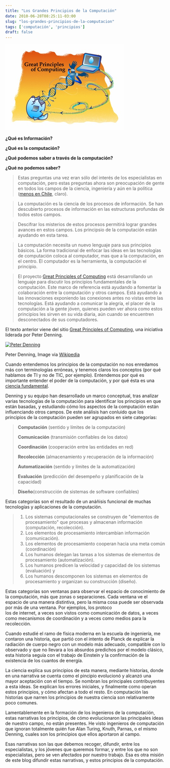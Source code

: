 ```yaml
---
title: "Los Grandes Principios de la Computación"
date: 2010-06-28T08:25:11-03:00
slug: "los-grandes-principios-de-la-computacion"
tags: ['computación', 'principios']
draft: false
---
```

 
![GP\_graphic.jpg](GP_graphic.jpg)

**¿Qué es Información?**

**¿Qué es la computación?**

**¿Qué podemos saber a través de la computación?**

**¿Qué no podemos saber?**

> Estas preguntas una vez eran sólo del interés de los especialistas en
> computación, pero estas preguntas ahora son preocupación de gente en
> todos los campos de la ciencia, ingeniería y aún en la política
> ([menos en
> Chile](http://www.alejandrobarros.com/content/view/849049/La-modernizacion-del-Estado-sigue-con-una-pata-coja.html#content-top),
> claro).

> La computación es la ciencia de los procesos de información. Se han
> descubierto procesos de información en las estructuras profundas de
> todos estos campos.

> Descifrar los misterios de estos procesos permitirá lograr grandes
> avances en estos campos. Los principsio de la computación están
> ayudando en esta tarea.

> La computación necesita un nuevo lenguaje para sus principios básicos.
> La forma tradicional de enfocar las ideas en las tecnologías de
> computación coloca al computador, mas que a la computación, en el
> centro. El computador es la herramienta, la computación el principio.

> El proyecto [Great Principles of
> Computing](http://cs.gmu.edu/cne/pjd/GP/GP-site/welcome.html) está
> desarrollando un lenguaje para discutir los principios fundamentales
> de la computación. Este marco de referencia está ayudando a fomentar
> la colaboración entre la computación y otros campos. Está ayudando a
> las innovaciones exponiendo las conexiones antes no vistas entre las
> tecnologías. Está ayudando a comunicar la alegría, el placer de la
> computación a la gente jóven, quienes pueden ver ahora como estos
> principios les sirven en su vida diaria, aún cuando se encuentren
> desconectados de sus computadores.

El texto anterior viene del sitio [Great Principles of Computing](http://cs.gmu.edu/cne/pjd/GP/GP-site/welcome.html), una iniciativa liderada por Peter Denning.

[![Peter Denning](https://upload.wikimedia.org/wikipedia/commons/9/94/Peter_J._Denning.jpg)](https://commons.wikipedia.org/wiki/Peter_J._Denning.jpg)

Peter Denning, Image via
[Wikipedia](http://commons.wikipedia.org/wiki/File:PJD.jpg)

Cuando entendemos los principios de la computación no nos enredamos más
con terminologías erróneas, y tenemos claros los conceptos (por qué
hablamos de TI y no de TIC, por ejemplo). Entendemos por qué es
importante entender el poder de la computación, y por qué ésta es una
[ciencia fundamental](/blog/2010/06/todo-es-software.html).

Denning y su equipo han desarrollado un marco conceptual, tras analizar
varias tecnologías de la computación para identificar los principios en
que están basadas, y estudiando cómo los aspectos de la computación
están influenciando otros campos. De este análisis han conluido que los
principios de la computación pueden ser agrupados en siete categorías:

> **Computación** (sentido y límites de la computación)
>
> **Comunicación** (transmisión confiables de los datos)
>
> **Coordinación** (cooperación entre las entidades en red)
>
> **Recolección** (almacenamiento y recuperación de la información)
>
> **Automatización** (sentido y límites de la automatización)
>
> **Evaluación** (predicción del desempeño y planificación de la
> capacidad)
>
> **Diseño**(construcción de sistemas de software confiables)

Estas categorías son el resultado de un anáñisis funcional de muchas
tecnologías y aplicaciones de la computación.


> 1.  Los sistemas computacionales se construyen de "elementos de
>     procesamiento" que procesas y almacenan información (computación,
>     recolección).
> 2.  Los elementos de procesamiento intercambian información
>     (comunicación).
> 3.  Los elementos de procesamiento cooperan hacia una meta común
>     (coordinación)
> 4.  Los humanos delegan las tareas a los sistemas de elementos de
>     procesamiento (automatización).
> 5.  Los humanos predicen la velocidad y capacidad de los sistemas
>     (evaluación) y
> 6.  Los humanos descomponen los sistemas en elementos de procesamiento
>     y organizan su construcción (diseño).

Estas categorías son ventanas para observar el espacio de conocimiento
de la computación, más que zonas o separaciones. Cada ventana ve el
espacio de una manera distintiva, pero la misma cosa puede ser observada
por más de una ventana. Por ejemplos, los protoco\
los de internet, a veces son vistos como comunicación de datos, a veces
como mecanismos de coordinación y a veces como medios para la
recolección.

Cuando estudié el ramo de física moderna en la escuela de ingeniería, me
contaron una historia, que partió con el intento de Planck de explicar
la radiación de cuerpo negro con un modelo más adecuado, compatible con
lo observado y que no llevara a los absurdos predichos por el modelo
clásico, esta historia seguía con el trabajo de Einstein y la
confirmación de la existencia de los cuantos de energía.

La ciencia explica sus principios de esta manera, mediante historías,
donde en una narrativa se cuenta como el pincipio evolucionó y alcanzó
una mayor aceptación con el tiempo. Se nombran los principales
contribuyentes a esta ideas. Se explican los errores iniciales, y
finalmente como operan estos principios, y cómo afectan a todo el resto.
En computación las historias que narren los principios de nuestra
ciencia son relativamente poco comunes.

Lamentablemente en la formación de los ingenieros de la computación,
estas narrativas los principios, de cómo evolucionaron las principales
ideas de nuestro campo, no están presentes. He visto ingenieros de
computación que ignoran totalmente quién fue Alan Turing, Knuth, Parnas,
o el mismo Denning, cuales son los principios que ellos aportaron al
campo.

Esas narrativas son las que debemos recoger, difundir, entre los
especialistas, y los jóvenes que queremos formar, y entre los que no son
especialistas, pero se ven afectados por nuestro trabajo. Esa es otra
misión de este blog difundir estas narrativas, y estos principios de la
computación.
